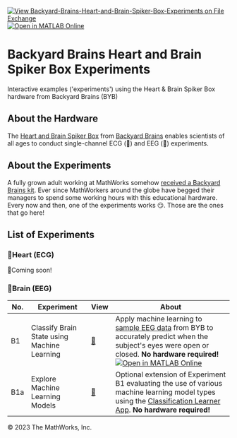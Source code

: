 [![View Backyard-Brains-Heart-and-Brain-Spiker-Box-Experiments on File Exchange](https://www.mathworks.com/matlabcentral/images/matlab-file-exchange.svg)](https://www.mathworks.com/matlabcentral/fileexchange/84610-backyard-brains-heart-and-brain-spiker-box-experiments) [![Open in MATLAB Online](https://www.mathworks.com/images/responsive/global/open-in-matlab-online.svg)](https://matlab.mathworks.com/open/github/v1?repo=mathworks/Backyard-Brains-Heart-and-Brain-Spiker-Box-Experiments&file=GettingStarted.mlx)

# Backyard Brains Heart and Brain Spiker Box Experiments
Interactive examples ('experiments') using the Heart & Brain Spiker Box hardware from Backyard Brains (BYB)

## About the Hardware
The [Heart and Brain Spiker Box](https://backyardbrains.com/products/heartandbrainspikerbox) from [Backyard Brains](https://backyardbrains.com/) enables scientists of all ages to conduct single-channel ECG (💓) and EEG (🧠) experiments. 

## About the Experiments
A fully grown adult working at MathWorks somehow [received a Backyard Brains kit](https://blog.backyardbrains.com/2018/06/matlab/). Ever since MathWorkers around the globe have begged their managers to spend some working hours with this educational hardware. Every now and then, one of the experiments works 😏. Those are the ones that go here! 

## List of Experiments
### 💓Heart (ECG)
🚧Coming soon! 

### 🧠Brain (EEG)
| No. | Experiment | View | About |
| --- | --- | --- | --- | 
| B1 | Classify Brain State using Machine Learning | [👀](https://viewer.mathworks.com/?viewer=live_code&url=https%3A%2F%2Fwww.mathworks.com%2Fmatlabcentral%2Fmlc-downloads%2Fdownloads%2Fa7d74402-8dd9-4b46-9c49-f1f3393e99e7%2F20f0d2f9-cdd9-4ae0-92c9-4c82a6657547%2Ffiles%2FBrain%28EEG%29%2FClassify%20Brain%20State%20using%20Machine%20Learning%2FclassifyBrainStateUsingMachineLearning.mlx&embed=web) | Apply machine learning to [sample EEG data](https://github.com/BackyardBrains/EEG-Classification) from BYB to accurately predict when the subject's eyes were open or closed. **No hardware required!**  [![Open in MATLAB Online](https://www.mathworks.com/images/responsive/global/open-in-matlab-online.svg)](https://matlab.mathworks.com/open/github/v1?repo=mathworks/Backyard-Brains-Heart-and-Brain-Spiker-Box-Experiments&file=Brain(EEG)/Classify%20Brain%20State%20using%20Machine%20Learning/classifyBrainStateUsingMachineLearning.mlx) |
| B1a | Explore Machine Learning Models | [👀](https://viewer.mathworks.com/?viewer=live_code&url=https%3A%2F%2Fwww.mathworks.com%2Fmatlabcentral%2Fmlc-downloads%2Fdownloads%2Fa7d74402-8dd9-4b46-9c49-f1f3393e99e7%2F20f0d2f9-cdd9-4ae0-92c9-4c82a6657547%2Ffiles%2FBrain%28EEG%29%2FClassify%20Brain%20State%20using%20Machine%20Learning%2FexploreMachineLearningModels.mlx&embed=web) | Optional extension of Experiment B1 evaluating the use of various machine learning model types using the [Classification Learner App](https://www.mathworks.com/help/stats/classificationlearner-app.html). **No hardware required!** |

© 2023 The MathWorks, Inc.


